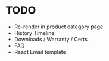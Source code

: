 # TODO


- Re-render in product category page
- History Timeline
- Downloads / Warranty / Certs
- FAQ
- React Email template
